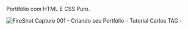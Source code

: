 Portifólio com HTML E CSS Puro.

![FireShot Capture 001 - Criando seu Portfólio - Tutorial Carlos TAG - ](https://user-images.githubusercontent.com/92475408/157577872-648367f2-83a2-4b44-956e-008cd38ba362.png)

